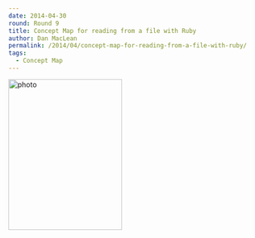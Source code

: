 ```yaml
---
date: 2014-04-30
round: Round 9
title: Concept Map for reading from a file with Ruby
author: Dan MacLean
permalink: /2014/04/concept-map-for-reading-from-a-file-with-ruby/
tags:
  - Concept Map
---
```

[<img class="alignnone size-medium wp-image-6838" alt="photo" src="http://teaching.software-carpentry.org/wp-content/uploads/2014/04/photo-e1398857511276-225x300.jpg" width="225" height="300" />][1]

 [1]: http://teaching.software-carpentry.org/wp-content/uploads/2014/04/photo.jpg
